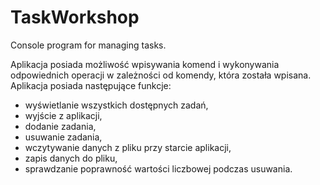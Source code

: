 # TaskWorkshop
Console program for managing tasks.

Aplikacja posiada możliwość wpisywania komend i wykonywania odpowiednich operacji w zależności od komendy, która została wpisana.
Aplikacja posiada następujące funkcje:
* wyświetlanie wszystkich dostępnych zadań,
* wyjście z aplikacji,
* dodanie zadania,
* usuwanie zadania,
* wczytywanie danych z pliku przy starcie aplikacji,
* zapis danych do pliku,
* sprawdzanie poprawność wartości liczbowej podczas usuwania.
